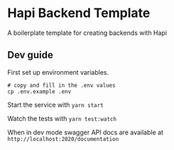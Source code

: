 # Hapi Backend Template

A boilerplate template for creating backends with Hapi

## Dev guide

First set up environment variables.

```
# copy and fill in the .env values
cp .env.example .env
```

Start the service with `yarn start`

Watch the tests with `yarn test:watch`

When in dev mode swagger API docs are available at `http://localhost:2020/documentation`
